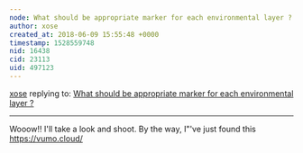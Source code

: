 ```yaml
---
node: What should be appropriate marker for each environmental layer ?
author: xose
created_at: 2018-06-09 15:55:48 +0000
timestamp: 1528559748
nid: 16438
cid: 23113
uid: 497123
---
```




[xose](../profile/xose) replying to: [What should be appropriate marker for each environmental layer ?](../notes/sagarpreet/06-06-2018/what-should-be-appropriate-marker-for-each-environmental-layer)

----
Wooow!! I'll take a look and shoot. 
By the way, I"'ve just found this https://vumo.cloud/